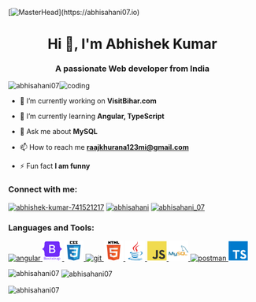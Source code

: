 [![MasterHead]([https://encrypted-tbn0.gstatic.com/images?q=tbn:ANd9GcRtxifZDNOWbDBsPNrre5AvJhDPB3x5OV3hNg&usqp=CAU](https://cdn.dribbble.com/users/330915/screenshots/3587000/10_coding_dribbble.gif))](https://abhisahani07.io)
<h1 align="center">Hi 👋, I'm Abhishek Kumar</h1>
<h3 align="center">A passionate Web developer from India</h3>
<img align="right" alt="coding" width="400" src="[https://www.google.com/search?sca_esv=90e74f23b1501a6c&sxsrf=ACQVn09Pv2r14ove7b7ImAQmFnTxrWjAeA:1710318210510&q=animated+coding+gif&tbm=isch&source=lnms&prmd=ivsnbmtz&sa=X&sqi=2&ved=2ahUKEwiIpo_r5_CEAxXa7TgGHRgaCf4Q0pQJegQIEhAB&biw=1536&bih=742&dpr=1.25](https://cdn.dribbble.com/users/1708816/screenshots/15637256/media/f9826f0af8a49462f048262a8502035b.gif)">

<p align="left"> <img src="https://komarev.com/ghpvc/?username=abhisahani07&label=Profile%20views&color=0e75b6&style=flat" alt="abhisahani07" /> </p>

- 🔭 I’m currently working on **VisitBihar.com**

- 🌱 I’m currently learning **Angular, TypeScript**

- 💬 Ask me about **MySQL**

- 📫 How to reach me **raajkhurana123mi@gmail.com**

- ⚡ Fun fact **I am funny**

<h3 align="left">Connect with me:</h3>
<p align="left">
<a href="https://linkedin.com/in/abhishek-kumar-741521217" target="blank"><img align="center" src="https://raw.githubusercontent.com/rahuldkjain/github-profile-readme-generator/master/src/images/icons/Social/linked-in-alt.svg" alt="abhishek-kumar-741521217" height="30" width="40" /></a>
<a href="https://fb.com/abhisahani" target="blank"><img align="center" src="https://raw.githubusercontent.com/rahuldkjain/github-profile-readme-generator/master/src/images/icons/Social/facebook.svg" alt="abhisahani" height="30" width="40" /></a>
<a href="https://instagram.com/abhisahani_07" target="blank"><img align="center" src="https://raw.githubusercontent.com/rahuldkjain/github-profile-readme-generator/master/src/images/icons/Social/instagram.svg" alt="abhisahani_07" height="30" width="40" /></a>
</p>

<h3 align="left">Languages and Tools:</h3>
<p align="left"> <a href="https://angular.io" target="_blank" rel="noreferrer"> <img src="https://angular.io/assets/images/logos/angular/angular.svg" alt="angular" width="40" height="40"/> </a> <a href="https://getbootstrap.com" target="_blank" rel="noreferrer"> <img src="https://raw.githubusercontent.com/devicons/devicon/master/icons/bootstrap/bootstrap-plain-wordmark.svg" alt="bootstrap" width="40" height="40"/> </a> <a href="https://www.w3schools.com/css/" target="_blank" rel="noreferrer"> <img src="https://raw.githubusercontent.com/devicons/devicon/master/icons/css3/css3-original-wordmark.svg" alt="css3" width="40" height="40"/> </a> <a href="https://git-scm.com/" target="_blank" rel="noreferrer"> <img src="https://www.vectorlogo.zone/logos/git-scm/git-scm-icon.svg" alt="git" width="40" height="40"/> </a> <a href="https://www.w3.org/html/" target="_blank" rel="noreferrer"> <img src="https://raw.githubusercontent.com/devicons/devicon/master/icons/html5/html5-original-wordmark.svg" alt="html5" width="40" height="40"/> </a> <a href="https://www.java.com" target="_blank" rel="noreferrer"> <img src="https://raw.githubusercontent.com/devicons/devicon/master/icons/java/java-original.svg" alt="java" width="40" height="40"/> </a> <a href="https://developer.mozilla.org/en-US/docs/Web/JavaScript" target="_blank" rel="noreferrer"> <img src="https://raw.githubusercontent.com/devicons/devicon/master/icons/javascript/javascript-original.svg" alt="javascript" width="40" height="40"/> </a> <a href="https://www.mysql.com/" target="_blank" rel="noreferrer"> <img src="https://raw.githubusercontent.com/devicons/devicon/master/icons/mysql/mysql-original-wordmark.svg" alt="mysql" width="40" height="40"/> </a> <a href="https://postman.com" target="_blank" rel="noreferrer"> <img src="https://www.vectorlogo.zone/logos/getpostman/getpostman-icon.svg" alt="postman" width="40" height="40"/> </a> <a href="https://www.typescriptlang.org/" target="_blank" rel="noreferrer"> <img src="https://raw.githubusercontent.com/devicons/devicon/master/icons/typescript/typescript-original.svg" alt="typescript" width="40" height="40"/> </a> </p>

<p><img align="left" src="https://github-readme-stats.vercel.app/api/top-langs?username=abhisahani07&show_icons=true&locale=en&layout=compact" alt="abhisahani07" /></p>

<p>&nbsp;<img align="center" src="https://github-readme-stats.vercel.app/api?username=abhisahani07&show_icons=true&locale=en" alt="abhisahani07" /></p>

<p><img align="center" src="https://github-readme-streak-stats.herokuapp.com/?user=abhisahani07&" alt="abhisahani07" /></p>
